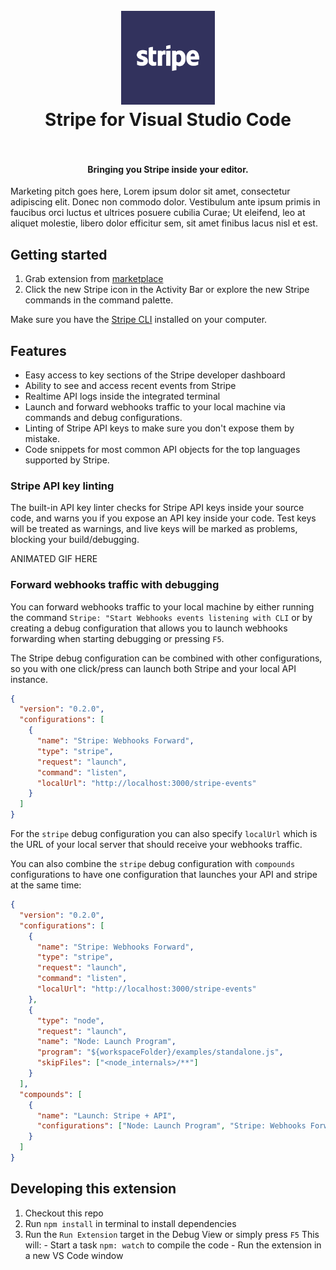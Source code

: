 <h1 align="center">
  <br>
    <img src="https://github.com/stripe/vscode-stripe/blob/master/resources/logo_128.png?raw=true" alt="logo" width="150">
  <br>
  Stripe for Visual Studio Code
  <br>
  <br>
</h1>

<h4 align="center">Bringing you Stripe inside your editor.</h4>

Marketing pitch goes here, Lorem ipsum dolor sit amet, consectetur adipiscing elit. Donec non commodo dolor. Vestibulum ante ipsum primis in faucibus orci luctus et ultrices posuere cubilia Curae; Ut eleifend, leo at aliquet molestie, libero dolor efficitur sem, sit amet finibus lacus nisl et est.

## Getting started

1. Grab extension from [marketplace](https://marketplace.visualstudio.com/items?itemName=stripe.vscode-stripe)
2. Click the new Stripe icon in the Activity Bar or explore the new Stripe commands in the command palette.

Make sure you have the [Stripe CLI]() installed on your computer.

## Features

- Easy access to key sections of the Stripe developer dashboard
- Ability to see and access recent events from Stripe
- Realtime API logs inside the integrated terminal
- Launch and forward webhooks traffic to your local machine via commands and debug configurations.
- Linting of Stripe API keys to make sure you don't expose them by mistake.
- Code snippets for most common API objects for the top languages supported by Stripe.

### Stripe API key linting

The built-in API key linter checks for Stripe API keys inside your source code, and warns you if you expose an API key inside your code. Test keys will be treated as warnings, and live keys will be marked as problems, blocking your build/debugging.

ANIMATED GIF HERE

### Forward webhooks traffic with debugging

You can forward webhooks traffic to your local machine by either running the command `Stripe: "Start Webhooks events listening with CLI` or by creating a debug configuration that allows you to launch webhooks forwarding when starting debugging or pressing `F5`.

The Stripe debug configuration can be combined with other configurations, so you with one click/press can launch both Stripe and your local API instance.

```json
{
  "version": "0.2.0",
  "configurations": [
    {
      "name": "Stripe: Webhooks Forward",
      "type": "stripe",
      "request": "launch",
      "command": "listen",
      "localUrl": "http://localhost:3000/stripe-events"
    }
  ]
}
```

For the `stripe` debug configuration you can also specify `localUrl` which is the URL of your local server that should receive your webhooks traffic.

You can also combine the `stripe` debug configuration with `compounds` configurations to have one configuration that launches your API and stripe at the same time:

```json
{
  "version": "0.2.0",
  "configurations": [
    {
      "name": "Stripe: Webhooks Forward",
      "type": "stripe",
      "request": "launch",
      "command": "listen",
      "localUrl": "http://localhost:3000/stripe-events"
    },
    {
      "type": "node",
      "request": "launch",
      "name": "Node: Launch Program",
      "program": "${workspaceFolder}/examples/standalone.js",
      "skipFiles": ["<node_internals>/**"]
    }
  ],
  "compounds": [
    {
      "name": "Launch: Stripe + API",
      "configurations": ["Node: Launch Program", "Stripe: Webhooks Forward"]
    }
  ]
}
```

## Developing this extension

1. Checkout this repo
1. Run `npm install` in terminal to install dependencies
1. Run the `Run Extension` target in the Debug View or simply press `F5` This will: - Start a task `npm: watch` to compile the code - Run the extension in a new VS Code window

```

```
